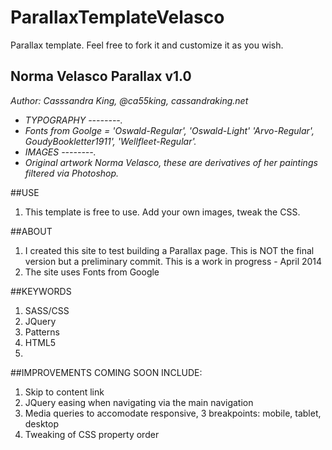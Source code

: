 ParallaxTemplateVelasco
=======================

Parallax template. Feel free to fork it and customize it as you wish.

## Norma Velasco Parallax v1.0

_Author: Casssandra King, @ca55king, cassandraking.net_
- _TYPOGRAPHY --------._
- _Fonts from Goolge = 'Oswald-Regular', 'Oswald-Light' 'Arvo-Regular', GoudyBookletter1911', 'Wellfleet-Regular'._
- _IMAGES  --------._
- _Original artwork Norma Velasco, these are derivatives of her paintings filtered via Photoshop._

##USE

1. This template is free to use. Add your own images, tweak the CSS.

##ABOUT

1. I created this site to test building a Parallax page. This is NOT the final version but a preliminary commit. This is a work in progress - April 2014
2. The site uses Fonts from Google

##KEYWORDS
1. SASS/CSS
2. JQuery
3. Patterns
4. HTML5
5. 
##IMPROVEMENTS COMING SOON INCLUDE:
1. Skip to content link
2. JQuery easing when navigating via the main navigation
3. Media queries to accomodate responsive, 3 breakpoints: mobile, tablet, desktop
4. Tweaking of CSS property order
 
